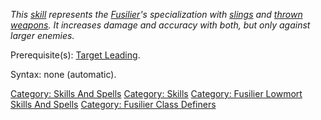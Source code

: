 *This [skill](:Category:_Skills "wikilink") represents the
[Fusilier](:Category:_Fusiliers "wikilink")'s specialization with
[slings](:Category:_Slings "wikilink") and [thrown
weapons](:Category:_Throwing_Weapons "wikilink"). It increases damage
and accuracy with both, but only against larger enemies.*

Prerequisite(s): [Target Leading](Target_Leading "wikilink").

Syntax: none (automatic).

[Category: Skills And Spells](Category:_Skills_And_Spells "wikilink")
[Category: Skills](Category:_Skills "wikilink") [Category: Fusilier
Lowmort Skills And
Spells](Category:_Fusilier_Lowmort_Skills_And_Spells "wikilink")
[Category: Fusilier Class
Definers](Category:_Fusilier_Class_Definers "wikilink")
